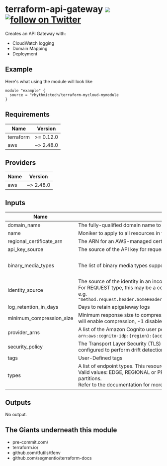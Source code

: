 # terraform-api-gateway [![](https://github.com/rhythmictech/terraform-api-gateway/workflows/pre-commit-check/badge.svg)](https://github.com/rhythmictech/terraform-api-gateway/actions) <a href="https://twitter.com/intent/follow?screen_name=RhythmicTech"><img src="https://img.shields.io/twitter/follow/RhythmicTech?style=social&logo=RhythmicTech" alt="follow on Twitter"></a>
Creates an API Gateway with:
- CloudWatch logging
- Domain Mapping
- Deployment

## Example
Here's what using the module will look like
```hcl
module "example" {
  source = "rhythmictech/terraform-mycloud-mymodule
}
```

<!-- BEGINNING OF PRE-COMMIT-TERRAFORM DOCS HOOK -->
## Requirements

| Name | Version |
|------|---------|
| terraform | >= 0.12.0 |
| aws | ~> 2.48.0 |

## Providers

| Name | Version |
|------|---------|
| aws | ~> 2.48.0 |

## Inputs

| Name | Description | Type | Default | Required |
|------|-------------|------|---------|:--------:|
| domain\_name | The fully-qualified domain name to register | `string` | n/a | yes |
| name | Moniker to apply to all resources in the module | `string` | n/a | yes |
| regional\_certificate\_arn | The ARN for an AWS-managed certificate. AWS Certificate Manager is the only supported source. | `string` | n/a | yes |
| api\_key\_source | The source of the API key for requests. Valid values are HEADER (default) and AUTHORIZER. | `string` | `"HEADER"` | no |
| binary\_media\_types | The list of binary media types supported by the RestApi. By default, the RestApi supports only UTF-8-encoded text payloads. | `list` | <pre>[<br>  "UTF-8-encoded"<br>]</pre> | no |
| identity\_source | The source of the identity in an incoming request.<br>For REQUEST type, this may be a comma-separated list of values, including headers, query string parameters and stage variables - e.g.<br>`"method.request.header.SomeHeaderName,method.request.querystring.SomeQueryStringName,stageVariables.SomeStageVariableName"` | `string` | `"method.request.header.x-api-key"` | no |
| log\_retention\_in\_days | Days to retain apigateway logs | `number` | `30` | no |
| minimum\_compression\_size | Minimum response size to compress for the REST API. Integer between -1 and 10485760 (10MB). Setting a value greater than -1 will enable compression, -1 disables compression (default). | `number` | `-1` | no |
| provider\_arns | A list of the Amazon Cognito user pool ARNs. Each element is of this format:<br>`arn:aws:cognito-idp:{region}:{account_id}:userpool/{user_pool_id}`. | `list(string)` | `[]` | no |
| security\_policy | The Transport Layer Security (TLS) version + cipher suite for this DomainName. The valid values are TLS\_1\_0 and TLS\_1\_2. Must be configured to perform drift detection. | `string` | `"TLS_1_2"` | no |
| tags | User-Defined tags | `map(string)` | `{}` | no |
| types | A list of endpoint types. This resource currently only supports managing a single value.<br>Valid values: EDGE, REGIONAL or PRIVATE. If unspecified, defaults to EDGE. Must be declared as REGIONAL in non-Commercial partitions.<br>Refer to the documentation for more information on the difference between edge-optimized and regional APIs. | `list(string)` | <pre>[<br>  "EDGE"<br>]</pre> | no |

## Outputs

No output.

<!-- END OF PRE-COMMIT-TERRAFORM DOCS HOOK -->

## The Giants underneath this module
- pre-commit.com/
- terraform.io/
- github.com/tfutils/tfenv
- github.com/segmentio/terraform-docs

